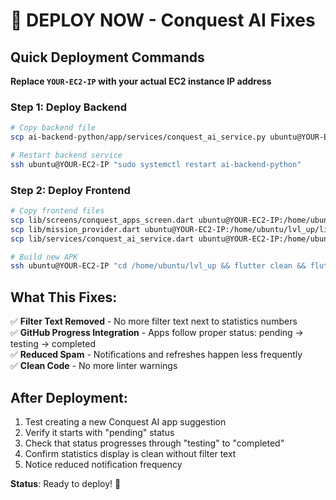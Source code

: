 # 🚀 DEPLOY NOW - Conquest AI Fixes

## Quick Deployment Commands

**Replace `YOUR-EC2-IP` with your actual EC2 instance IP address**

### Step 1: Deploy Backend
```bash
# Copy backend file
scp ai-backend-python/app/services/conquest_ai_service.py ubuntu@YOUR-EC2-IP:/home/ubuntu/ai-backend-python/app/services/

# Restart backend service
ssh ubuntu@YOUR-EC2-IP "sudo systemctl restart ai-backend-python"
```

### Step 2: Deploy Frontend
```bash
# Copy frontend files
scp lib/screens/conquest_apps_screen.dart ubuntu@YOUR-EC2-IP:/home/ubuntu/lvl_up/lib/screens/
scp lib/mission_provider.dart ubuntu@YOUR-EC2-IP:/home/ubuntu/lvl_up/lib/
scp lib/services/conquest_ai_service.dart ubuntu@YOUR-EC2-IP:/home/ubuntu/lvl_up/lib/services/

# Build new APK
ssh ubuntu@YOUR-EC2-IP "cd /home/ubuntu/lvl_up && flutter clean && flutter pub get && flutter build apk --release"
```

## What This Fixes:

✅ **Filter Text Removed** - No more filter text next to statistics numbers  
✅ **GitHub Progress Integration** - Apps follow proper status: pending → testing → completed  
✅ **Reduced Spam** - Notifications and refreshes happen less frequently  
✅ **Clean Code** - No more linter warnings  

## After Deployment:

1. Test creating a new Conquest AI app suggestion
2. Verify it starts with "pending" status
3. Check that status progresses through "testing" to "completed"
4. Confirm statistics display is clean without filter text
5. Notice reduced notification frequency

**Status**: Ready to deploy! 🎯 